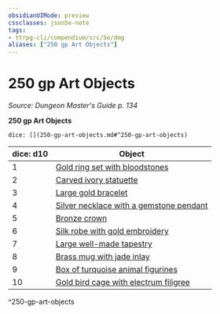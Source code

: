 ```yaml
---
obsidianUIMode: preview
cssclasses: json5e-note
tags:
- ttrpg-cli/compendium/src/5e/dmg
aliases: ["250 gp Art Objects"]
---
```

# 250 gp Art Objects
*Source: Dungeon Master's Guide p. 134* 

**250 gp Art Objects**

`dice: [](250-gp-art-objects.md#^250-gp-art-objects)`

| dice: d10 | Object |
|-----------|--------|
| 1 | [Gold ring set with bloodstones](Misc%20Files/CLI/compendium/items/gold-ring-set-with-bloodstones-xdmg.md) |
| 2 | [Carved ivory statuette](Misc%20Files/CLI/compendium/items/carved-ivory-statuette-xdmg.md) |
| 3 | [Large gold bracelet](Misc%20Files/CLI/compendium/items/bejeweled-gold-bracelet-xdmg.md) |
| 4 | [Silver necklace with a gemstone pendant](Misc%20Files/CLI/compendium/items/silver-necklace-with-a-gemstone-pendant-xdmg.md) |
| 5 | [Bronze crown](Misc%20Files/CLI/compendium/items/bronze-crown-xdmg.md) |
| 6 | [Silk robe with gold embroidery](Misc%20Files/CLI/compendium/items/silk-vestments-with-gold-embroidery-xdmg.md) |
| 7 | [Large well-made tapestry](Misc%20Files/CLI/compendium/items/well-made-tapestry-that-is-10-feet-by-10-feet-xdmg.md) |
| 8 | [Brass mug with jade inlay](Misc%20Files/CLI/compendium/items/brass-mug-with-jade-inlay-xdmg.md) |
| 9 | [Box of turquoise animal figurines](Misc%20Files/CLI/compendium/items/box-of-turquoise-animal-figurines-xdmg.md) |
| 10 | [Gold bird cage with electrum filigree](Misc%20Files/CLI/compendium/items/gold-birdcage-with-electrum-filigree-xdmg.md) |
^250-gp-art-objects